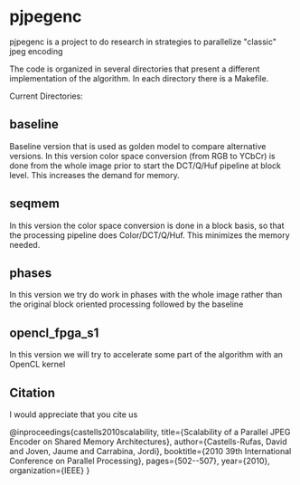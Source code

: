 # pjpegenc
pjpegenc is a project to do research in strategies to parallelize "classic" jpeg encoding

The code is organized in several directories that present a different implementation of the algorithm.
In each directory there is a Makefile.

Current Directories:

## baseline 
Baseline version that is used as golden model to compare alternative versions. 
In this version color space conversion (from RGB to YCbCr) is done from the 
whole image prior to start the DCT/Q/Huf pipeline at block level. 
This increases the demand for memory.

## seqmem 
In this version the color space conversion is done in a block basis, so that 
the processing pipeline does Color/DCT/Q/Huf. This minimizes the memory needed. 

## phases
In this version we try do work in phases with the whole image rather than the 
original block oriented processing followed by the baseline

## opencl_fpga_s1
In this version we will try to accelerate some part of the algorithm with 
an OpenCL kernel 

## Citation 
I would appreciate that you cite us

@inproceedings{castells2010scalability,
  title={Scalability of a Parallel JPEG Encoder on Shared Memory Architectures},
  author={Castells-Rufas, David and Joven, Jaume and Carrabina, Jordi},
  booktitle={2010 39th International Conference on Parallel Processing},
  pages={502--507},
  year={2010},
  organization={IEEE}
}
